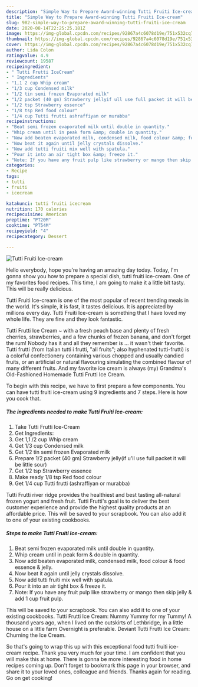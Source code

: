 ```yaml
---
description: "Simple Way to Prepare Award-winning Tutti Fruiti Ice-cream"
title: "Simple Way to Prepare Award-winning Tutti Fruiti Ice-cream"
slug: 982-simple-way-to-prepare-award-winning-tutti-fruiti-ice-cream
date: 2020-08-14T22:25:25.181Z
image: https://img-global.cpcdn.com/recipes/92867a4c6078d19e/751x532cq70/tutti-fruiti-ice-cream-recipe-main-photo.jpg
thumbnail: https://img-global.cpcdn.com/recipes/92867a4c6078d19e/751x532cq70/tutti-fruiti-ice-cream-recipe-main-photo.jpg
cover: https://img-global.cpcdn.com/recipes/92867a4c6078d19e/751x532cq70/tutti-fruiti-ice-cream-recipe-main-photo.jpg
author: Lida Colon
ratingvalue: 4.9
reviewcount: 19587
recipeingredient:
- " Tutti Frutti IceCream"
- " Ingredients"
- "1,1 2 cup Whip cream"
- "1/3 cup Condensed milk"
- "1/2 tin semi frozen Evaporated milk"
- "1/2 packet (40 gm) Strawberry jellyif ull use full packet it will be little sour"
- "1/2 tsp Strawberry essence"
- "1/8 tsp Red food colour"
- "1/4 cup Tutti frutti ashraffiyan or murabba"
recipeinstructions:
- "Beat semi frozen evaporated milk until double in quantity."
- "Whip cream until in peak form &amp; double in quantity."
- "Now add beaten evaporated milk, condensed milk, food colour &amp; food essence &amp; jelly."
- "Now beat it again until jelly crystals dissolve."
- "Now add tutti fruiti mix well with spatula."
- "Pour it into an air tight box &amp; freeze it."
- "Note: If you have any fruit pulp like strawberry or mango then skip jelly &amp; add 1 cup fruit pulp."
categories:
- Recipe
tags:
- tutti
- fruiti
- icecream

katakunci: tutti fruiti icecream 
nutrition: 170 calories
recipecuisine: American
preptime: "PT20M"
cooktime: "PT54M"
recipeyield: "4"
recipecategory: Dessert

---
```



![Tutti Fruiti Ice-cream](https://img-global.cpcdn.com/recipes/92867a4c6078d19e/751x532cq70/tutti-fruiti-ice-cream-recipe-main-photo.jpg)

Hello everybody, hope you're having an amazing day today. Today, I'm gonna show you how to prepare a special dish, tutti fruiti ice-cream. One of my favorites food recipes. This time, I am going to make it a little bit tasty. This will be really delicious.

Tutti Fruiti Ice-cream is one of the most popular of recent trending meals in the world. It's simple, it is fast, it tastes delicious. It is appreciated by millions every day. Tutti Fruiti Ice-cream is something that I have loved my whole life. They are fine and they look fantastic.

Tutti Frutti Ice Cream ~ with a fresh peach base and plenty of fresh cherries, strawberries, and a few chunks of frozen banana, and don&#39;t forget the rum! Nobody has it and all they remember is … it wasn&#39;t their favorite. Tutti frutti (from Italian tutti i frutti, &#34;all fruits&#34;; also hyphenated tutti-frutti) is a colorful confectionery containing various chopped and usually candied fruits, or an artificial or natural flavouring simulating the combined flavour of many different fruits. And my favorite ice cream is always (my) Grandma&#39;s Old-Fashioned Homemade Tutti Frutti Ice Cream.


To begin with this recipe, we have to first prepare a few components. You can have tutti fruiti ice-cream using 9 ingredients and 7 steps. Here is how you cook that.

<!--inarticleads1-->

##### The ingredients needed to make Tutti Fruiti Ice-cream:

1. Take  Tutti Frutti Ice-Cream
1. Get  Ingredients:
1. Get 1,1 /2 cup Whip cream
1. Get 1/3 cup Condensed milk
1. Get 1/2 tin semi frozen Evaporated milk
1. Prepare 1/2 packet (40 gm) Strawberry jelly(if u&#39;ll use full packet it will be little sour)
1. Get 1/2 tsp Strawberry essence
1. Make ready 1/8 tsp Red food colour
1. Get 1/4 cup Tutti frutti (ashraffiyan or murabba)


Tutti Frutti river ridge provides the healthiest and best tasting all-natural frozen yogurt and fresh fruit. Tutti Frutti&#39;s goal is to deliver the best customer experience and provide the highest quality products at an affordable price. This will be saved to your scrapbook. You can also add it to one of your existing cookbooks. 

<!--inarticleads2-->

##### Steps to make Tutti Fruiti Ice-cream:

1. Beat semi frozen evaporated milk until double in quantity.
1. Whip cream until in peak form &amp; double in quantity.
1. Now add beaten evaporated milk, condensed milk, food colour &amp; food essence &amp; jelly.
1. Now beat it again until jelly crystals dissolve.
1. Now add tutti fruiti mix well with spatula.
1. Pour it into an air tight box &amp; freeze it.
1. Note: If you have any fruit pulp like strawberry or mango then skip jelly &amp; add 1 cup fruit pulp.


This will be saved to your scrapbook. You can also add it to one of your existing cookbooks. Tutti Frutti Ice Cream: Nummy Yummy for my Tummy! A thousand years ago, when I lived on the outskirts of Lethbridge, in a little house on a little farm Overnight is preferable. Deviant Tutti Frutti Ice Cream: Churning the Ice Cream. 

So that's going to wrap this up with this exceptional food tutti fruiti ice-cream recipe. Thank you very much for your time. I am confident that you will make this at home. There is gonna be more interesting food in home recipes coming up. Don't forget to bookmark this page in your browser, and share it to your loved ones, colleague and friends. Thanks again for reading. Go on get cooking!
